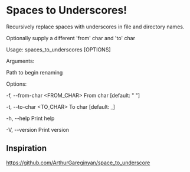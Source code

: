# Spaces to Underscores!
Recursively replace spaces with underscores in file and directory names.

Optionally supply a different 'from' char and 'to' char


Usage: spaces_to_underscores [OPTIONS] <PATH>

  
Arguments:
  
  <PATH>  Path to begin renaming
   
    
Options:
    
  -f, --from-char <FROM_CHAR>  From char [default: " "]
    
  -t, --to-char <TO_CHAR>      To char [default: _]
    
  -h, --help                   Print help
    
  -V, --version                Print version

## Inspiration
https://github.com/ArthurGareginyan/space_to_underscore
